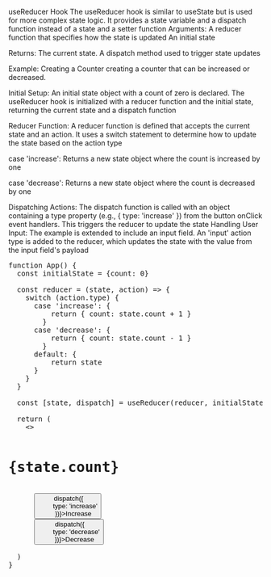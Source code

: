useReducer Hook
The useReducer hook is similar to useState but is used for more complex state logic. It provides a state variable and a dispatch function instead of a state and a setter function
Arguments:
A reducer function that specifies how the state is updated 
An initial state

Returns:
The current state.
A dispatch method used to trigger state updates

Example: Creating a Counter
 creating a counter that can be increased or decreased.

Initial Setup: An initial state object with a count of zero is declared. The useReducer hook is initialized with a reducer function and the initial state, returning the current state and a dispatch function 

Reducer Function: A reducer function is defined that accepts the current state and an action. It uses a switch statement to determine how to update the state based on the action type 

case 'increase': Returns a new state object where the count is increased by one 

case 'decrease': Returns a new state object where the count is decreased by one 

Dispatching Actions: The dispatch function is called with an object containing a type property (e.g., { type: 'increase' }) from the button onClick event handlers. This triggers the reducer to update the state 
Handling User Input: The example is extended to include an input field. An 'input' action type is added to the reducer, which updates the state with the value from the input field's payload

<pre>
function App() {
  const initialState = {count: 0}

  const reducer = (state, action) => {
    switch (action.type) {
      case 'increase': {
          return { count: state.count + 1 }
        }
      case 'decrease': {
          return { count: state.count - 1 }
        }
      default: {
          return state
      }
    }
  }

  const [state, dispatch] = useReducer(reducer, initialState)

  return (
    <>
      <h1>{state.count}</h1>
      <button onClick={() => dispatch({
        type: 'increase'
      })}>Increase</button>
      <button onClick={() => dispatch({
        type: 'decrease'
      })}>Decrease</button>
    </>
  )
}
  
</pre>
